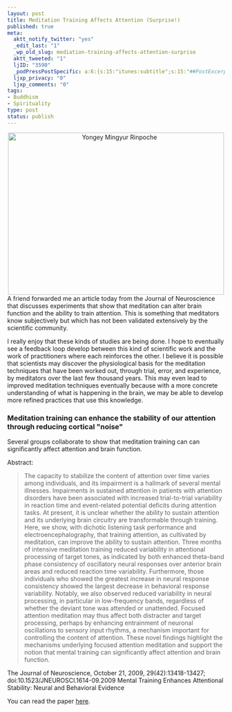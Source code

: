 ```yaml
--- 
layout: post
title: Meditation Training Affects Attention (Surprise!)
published: true
meta: 
  aktt_notify_twitter: "yes"
  _edit_last: "1"
  _wp_old_slug: mediation-training-affects-attention-surprise
  aktt_tweeted: "1"
  ljID: "3590"
  _podPressPostSpecific: a:6:{s:15:"itunes:subtitle";s:15:"##PostExcerpt##";s:14:"itunes:summary";s:15:"##PostExcerpt##";s:15:"itunes:keywords";s:17:"##WordPressCats##";s:13:"itunes:author";s:10:"##Global##";s:15:"itunes:explicit";s:2:"No";s:12:"itunes:block";s:2:"No";}
  ljxp_privacy: "0"
  ljxp_comments: "0"
tags: 
- Buddhism
- Spirituality
type: post
status: publish
---
```

<div align="center"><a href="http://www.flickr.com/photos/albill/4050712602/" title="Yongey Mingyur Rinpoche"><img src="http://farm3.static.flickr.com/2672/4050712602_581a74254d_o.jpg" width="500" height="375" alt="Yongey Mingyur Rinpoche" /></a></div>
A friend forwarded me an article today from the Journal of Neuroscience that discusses experiments that show that meditation can alter brain function and the ability to train attention. This is something that meditators know subjectively but which has not been validated extensively by the scientific community. 

I really enjoy that these kinds of studies are being done. I hope to eventually see a feedback loop develop between this kind of scientific work and the work of practitioners where each reinforces the other. I believe it is possible that scientists may discover the physiological basis for the meditation techniques that have been worked out, through trial, error, and experience, by meditators over the last few thousand years. This may even lead to improved meditation techniques eventually because with a more concrete understanding of what is happening in the brain, we may be able to develop more refined practices that use this knowledge.

<h3>Meditation training can enhance the stability of our attention through reducing cortical "noise"</h3>

Several groups collaborate to show that meditation training can can significantly affect attention and brain function.

Abstract:
<blockquote>The capacity to stabilize the content of attention over time varies among individuals, and its impairment is a hallmark of several mental illnesses. Impairments in sustained attention in patients with attention disorders have been associated with increased trial-to-trial variability in reaction time and event-related potential deficits during attention tasks. At present, it is unclear whether the ability to sustain attention and its underlying brain circuitry are transformable through training. Here, we show, with dichotic listening task performance and electroencephalography, that training attention, as cultivated by meditation, can improve the ability to sustain attention. Three months of intensive meditation training reduced variability in attentional processing of target tones, as indicated by both enhanced theta-band phase consistency of oscillatory neural responses over anterior brain areas and reduced reaction time variability. Furthermore, those individuals who showed the greatest increase in neural response consistency showed the largest decrease in behavioral response variability. Notably, we also observed reduced variability in neural processing, in particular in low-frequency bands, regardless of whether the deviant tone was attended or unattended. Focused attention meditation may thus affect both distracter and target processing, perhaps by enhancing entrainment of neuronal oscillations to sensory input rhythms, a mechanism important for controlling the content of attention. These novel findings highlight the mechanisms underlying focused attention meditation and support the notion that mental training can significantly affect attention and brain function.</blockquote>

The Journal of Neuroscience, October 21, 2009, 29(42):13418-13427; doi:10.1523/JNEUROSCI.1614-09.2009
Mental Training Enhances Attentional Stability: Neural and Behavioral Evidence

You can read the paper <a href="http://brainimaging.waisman.wisc.edu/~lutz/Lutz_et_al_2009_JN_attention_stability.pdf">here</a>.

